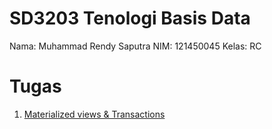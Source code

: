 # SD3203 Tenologi Basis Data

Nama: Muhammad Rendy Saputra
NIM: 121450045
Kelas: RC

# Tugas
1. [Materialized views & Transactions](/tugas/materialized-views-transactions.md)
